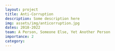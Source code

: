 ```yaml
---
layout: project
title: Anti-Corruption
description: Some description here
img: assets/img/anticorruption.jpg
dates: 2018-2022
team: A Person, Someone Else, Yet Another Person
importance: 2
category:
---
```

